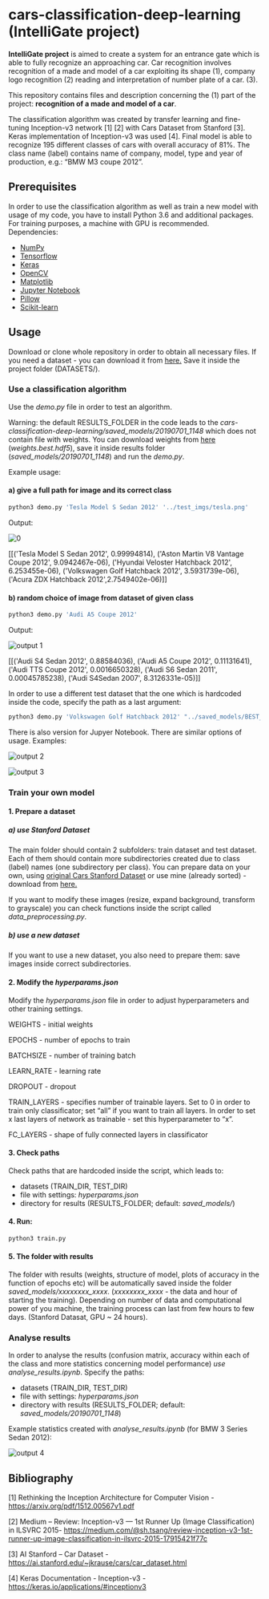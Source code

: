 # cars-classification-deep-learning (IntelliGate project) 

**IntelliGate project** is aimed to create a system for an entrance gate which is able to fully recognize an approaching car. Car recognition involves recognition of a made and model of a car exploiting its shape (1), company logo recognition (2) reading and interpretation of number plate of a car. (3).

This repository contains files and description concerning the (1) part of the project: **recognition of a made and model of a car**.

The classification algorithm was created by transfer learning and fine-tuning Inception-v3 network [1] [2] with Cars Dataset from Stanford [3]. Keras implementation of Inception-v3 was used [4].
Final model is able to recognize 195 different classes of cars with overall accuracy of 81%. 
The class name (label) contains name of company, model, type and year of production, e.g.: “BMW M3 coupe 2012”.

## Prerequisites

In order to use the classification algorithm as well as train a new model with usage of my code, you have to install Python 3.6 and additional packages. For training purposes, a machine with GPU is recommended. 
Dependencies:

- [NumPy](http://docs.scipy.org/doc/numpy-1.10.1/user/install.html)
- [Tensorflow](https://www.tensorflow.org/versions/r0.8/get_started/os_setup.html)
- [Keras](https://keras.io/#installation)
- [OpenCV](https://opencv-python-tutroals.readthedocs.io/en/latest/)
- [Matplotlib](https://matplotlib.org/)
- [Jupyter Notebook](https://jupyter.org/)
- [Pillow](https://pypi.org/project/Pillow/2.2.2/)
- [Scikit-learn](https://scikit-learn.org/stable/)


## Usage

Download or clone whole repository in order to obtain all necessary files. If you need a dataset - you can download it from [here.](https://drive.google.com/drive/u/1/folders/1KfR5TjGstcA3SEXb2TKkHnoTVIoiCKDG)
Save it inside the project folder (DATASETS/). 

### Use a classification algorithm 

Use the *demo.py* file in order to test an algorithm. 

Warning: the default RESULTS_FOLDER in the code leads to the *cars-classification-deep-learning/saved_models/20190701_1148* which does not contain file with weights. You can download weights from [here](https://drive.google.com/drive/folders/1HXAJUELObpp06H9VGNmopPiBopmHGjkb?usp=sharing) (*weights.best.hdf5*), save it inside results folder (*saved_models/20190701_1148*) and run the *demo.py*. 

Example usage:

#### a) give a full path for image and its correct class

```bash
python3 demo.py 'Tesla Model S Sedan 2012' '../test_imgs/tesla.png'
```
Output:

![0](imgs/pasted_image_0.png)


[[('Tesla Model S Sedan 2012', 0.99994814), ('Aston Martin V8 Vantage Coupe 2012', 9.0942467e-06), ('Hyundai Veloster Hatchback 2012', 6.253455e-06), ('Volkswagen Golf Hatchback 2012', 3.5931739e-06), ('Acura ZDX Hatchback 2012',2.7549402e-06)]]

#### b) random choice of image from dataset of given class

```bash
python3 demo.py 'Audi A5 Coupe 2012'
```

Output:

![output  1](imgs/pasted_image_1.png)


[[('Audi S4 Sedan 2012', 0.88584036), ('Audi A5 Coupe 2012', 0.11131641), ('Audi TTS Coupe 2012', 0.0016650328), ('Audi S6 Sedan 2011', 0.00045785238), ('Audi S4Sedan 2007', 8.3126331e-05)]]

In order to use a different test dataset that the one which is hardcoded inside the code, specify the path as a last argument:

```bash
python3 demo.py 'Volkswagen Golf Hatchback 2012' "../saved_models/BEST_OF_THE_BEST/all_layers_trained_lhcbgpu_inceptionv3_RESIZEDIMGS/20190626_0944"
```

There is also  version for Jupyer Notebook. There are similar options of usage. Examples:

![output  2](imgs/pasted_image_2.png)

![output  3](imgs/pasted_image_3.png)


### Train your own model

#### 1. Prepare a dataset

##### a) use Stanford Dataset

The main folder should contain 2 subfolders: train dataset and test dataset. Each of them should contain more subdirectories created due to class (label) names (one subdirectory per class).
You can prepare data on your own, using [original Cars Stanford Dataset](https://ai.stanford.edu/~jkrause/cars/car_dataset.html) or use mine (already sorted) - download from [here.](https://ai.stanford.edu/~jkrause/cars/car_dataset.html)

If you want to modify these images (resize, expand background, transform to grayscale) you can check functions inside the script called *data_preprocessing.py*.

##### b) use a new dataset
If you want to use a new dataset, you also need to prepare them: save images inside correct subdirectories.

#### 2.  Modify the *hyperparams.json* 

Modify the *hyperparams.json* file in order to adjust hyperparameters and other training settings. 

WEIGHTS - initial weights

EPOCHS - number of epochs to train

BATCHSIZE - number of training batch

LEARN_RATE - learning rate

DROPOUT - dropout

TRAIN_LAYERS - specifies number of trainable layers. Set to 0 in order to train only classificator; set “all” if you want to train all layers. In order to set x last layers of network as trainable - set this hyperparameter to “x”.

FC_LAYERS - shape of fully connected layers in classificator

#### 3. Check paths

Check paths that are hardcoded inside the script, which leads to:
- datasets (TRAIN_DIR, TEST_DIR)
- file with settings: *hyperparams.json*
- directory for results (RESULTS_FOLDER; default: *saved_models/*) 

#### 4. Run:

```bash
python3 train.py 
```
#### 5. The folder with results 

The folder with results (weights, structure of model, plots of accuracy in the function of epochs etc) will be automatically saved inside the folder *saved_models/xxxxxxxx_xxxx*. (*xxxxxxxx_xxxx* - the data and hour of starting the training).
Depending on number of data and computational power of you machine, the training process can last from few hours to few days. (Stanford Datasat, GPU ~ 24 hours).

### Analyse results

In order to analyse the results (confusion matrix, accuracy within each of the class and more statistics concerning model performance) *use analyse_results.ipynb*. Specify the paths:
- datasets (TRAIN_DIR, TEST_DIR)
- file with settings: *hyperparams.json*
- directory with results (RESULTS_FOLDER; default: *saved_models/20190701_1148*)

Example statistics created with *analyse_results.ipynb* (for BMW 3 Series Sedan 2012):

![output  4](imgs/pasted_image_4.png)


## Bibliography

[1] Rethinking the Inception Architecture for Computer Vision -  https://arxiv.org/pdf/1512.00567v1.pdf

[2] Medium – Review: Inception-v3 — 1st Runner Up (Image Classification) in ILSVRC 2015- https://medium.com/@sh.tsang/review-inception-v3-1st-runner-up-image-classification-in-ilsvrc-2015-17915421f77c

[3] AI Stanford – Car Dataset - https://ai.stanford.edu/~jkrause/cars/car_dataset.html

[4] Keras Documentation - Inception-v3 - https://keras.io/applications/#inceptionv3

